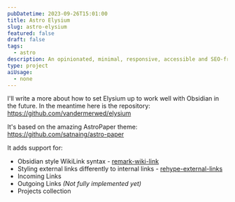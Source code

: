 ```yaml
---
pubDatetime: 2023-09-26T15:01:00
title: Astro Elysium
slug: astro-elysium
featured: false
draft: false
tags:
  - astro
description: An opinionated, minimal, responsive, accessible and SEO-friendly Astro personal website and digital garden theme based on Astro Paper.
type: project
aiUsage:
  - none
---
```

I'll write a more about how to set Elysium up to work well with Obsidian in the future. In the meantime here is the repository: https://github.com/vandermerwed/elysium

It's based on the amazing AstroPaper theme: https://github.com/satnaing/astro-paper

It adds support for:
- Obsidian style WikiLink syntax - [remark-wiki-link](https://github.com/datopian/portaljs/tree/main/packages/remark-wiki-link)
- Styling external links differently to internal links - [rehype-external-links](https://github.com/rehypejs/rehype-external-links)
- Incoming Links
- Outgoing Links *(Not fully implemented yet)*
- Projects collection
